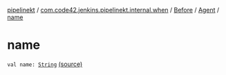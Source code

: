 [pipelinekt](../../../index.md) / [com.code42.jenkins.pipelinekt.internal.when](../../index.md) / [Before](../index.md) / [Agent](index.md) / [name](./name.md)

# name

`val name: `[`String`](https://kotlinlang.org/api/latest/jvm/stdlib/kotlin/-string/index.html) [(source)](https://github.com/code42/pipelinekt/tree/master/internal/src/main/kotlin/com/code42/jenkins/pipelinekt/internal/when/Before.kt#L13)